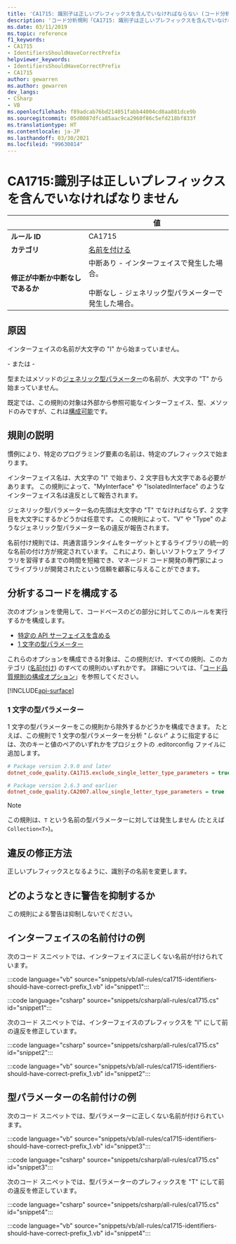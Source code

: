 ```yaml
---
title: 'CA1715: 識別子は正しいプレフィックスを含んでいなければならない (コード分析)'
description: 'コード分析規則「CA1715: 識別子は正しいプレフィックスを含んでいなければならない」について'
ms.date: 03/11/2019
ms.topic: reference
f1_keywords:
- CA1715
- IdentifiersShouldHaveCorrectPrefix
helpviewer_keywords:
- IdentifiersShouldHaveCorrectPrefix
- CA1715
author: gewarren
ms.author: gewarren
dev_langs:
- CSharp
- VB
ms.openlocfilehash: f89adcab76bd214051fabb44004cd8aa881dce9b
ms.sourcegitcommit: 05d0087dfca85aac9ca2960f86c5efd218bf833f
ms.translationtype: HT
ms.contentlocale: ja-JP
ms.lasthandoff: 03/30/2021
ms.locfileid: "99630814"
---
```

# <a name="ca1715-identifiers-should-have-correct-prefix"></a>CA1715:識別子は正しいプレフィックスを含んでいなければなりません

| | 値 |
|-|-|
| **ルール ID** |CA1715|
| **カテゴリ** |[名前を付ける](naming-warnings.md)|
| **修正が中断か中断なしであるか** |中断あり - インターフェイスで発生した場合。<br/><br/>中断なし - ジェネリック型パラメーターで発生した場合。|

## <a name="cause"></a>原因

インターフェイスの名前が大文字の "I" から始まっていません。

\- または -

型またはメソッドの[ジェネリック型パラメーター](../../../csharp/programming-guide/generics/generic-type-parameters.md)の名前が、大文字の "T" から始まっていません。

既定では、この規則の対象は外部から参照可能なインターフェイス、型、メソッドのみですが、これは[構成可能](#configure-code-to-analyze)です。

## <a name="rule-description"></a>規則の説明

慣例により、特定のプログラミング要素の名前は、特定のプレフィックスで始まります。

インターフェイス名は、大文字の "I" で始まり、2 文字目も大文字である必要があります。 この規則によって、"MyInterface" や "IsolatedInterface" のようなインターフェイス名は違反として報告されます。

ジェネリック型パラメーター名の先頭は大文字の "T" でなければならず、2 文字目を大文字にするかどうかは任意です。 この規則によって、"V" や "Type" のようなジェネリック型パラメーター名の違反が報告されます。

名前付け規則では、共通言語ランタイムをターゲットとするライブラリの統一的な名前の付け方が規定されています。 これにより、新しいソフトウェア ライブラリを習得するまでの時間を短縮でき、マネージド コード開発の専門家によってライブラリが開発されたという信頼を顧客に与えることができます。

## <a name="configure-code-to-analyze"></a>分析するコードを構成する

次のオプションを使用して、コードベースのどの部分に対してこのルールを実行するかを構成します。

- [特定の API サーフェイスを含める](#include-specific-api-surfaces)
- [1 文字の型パラメーター](#single-character-type-parameters)

これらのオプションを構成できる対象は、この規則だけ、すべての規則、このカテゴリ ([名前付け](naming-warnings.md)) のすべての規則のいずれかです。 詳細については、「[コード品質規則の構成オプション](../code-quality-rule-options.md)」を参照してください。

[!INCLUDE[api-surface](~/includes/code-analysis/api-surface.md)]

### <a name="single-character-type-parameters"></a>1 文字の型パラメーター

1 文字の型パラメーターをこの規則から除外するかどうかを構成できます。 たとえば、この規則で 1 文字の型パラメーターを分析 "*しない*" ように指定するには、次のキーと値のペアのいずれかをプロジェクトの .editorconfig ファイルに追加します。

```ini
# Package version 2.9.0 and later
dotnet_code_quality.CA1715.exclude_single_letter_type_parameters = true

# Package version 2.6.3 and earlier
dotnet_code_quality.CA2007.allow_single_letter_type_parameters = true
```

> [!NOTE]
> この規則は、`T` という名前の型パラメーターに対しては発生しません (たとえば `Collection<T>`)。

## <a name="how-to-fix-violations"></a>違反の修正方法

正しいプレフィックスとなるように、識別子の名前を変更します。

## <a name="when-to-suppress-warnings"></a>どのようなときに警告を抑制するか

この規則による警告は抑制しないでください。

## <a name="interface-naming-example"></a>インターフェイスの名前付けの例

次のコード スニペットでは、インターフェイスに正しくない名前が付けられています。

:::code language="vb" source="snippets/vb/all-rules/ca1715-identifiers-should-have-correct-prefix_1.vb" id="snippet1":::

:::code language="csharp" source="snippets/csharp/all-rules/ca1715.cs" id="snippet1":::

次のコード スニペットでは、インターフェイスのプレフィックスを "I" にして前の違反を修正しています。

:::code language="csharp" source="snippets/csharp/all-rules/ca1715.cs" id="snippet2":::

:::code language="vb" source="snippets/vb/all-rules/ca1715-identifiers-should-have-correct-prefix_1.vb" id="snippet2":::

## <a name="type-parameter-naming-example"></a>型パラメーターの名前付けの例

次のコード スニペットでは、型パラメーターに正しくない名前が付けられています。

:::code language="vb" source="snippets/vb/all-rules/ca1715-identifiers-should-have-correct-prefix_1.vb" id="snippet3":::

:::code language="csharp" source="snippets/csharp/all-rules/ca1715.cs" id="snippet3":::

次のコード スニペットでは、型パラメーターのプレフィックスを "T" にして前の違反を修正しています。

:::code language="csharp" source="snippets/csharp/all-rules/ca1715.cs" id="snippet4":::

:::code language="vb" source="snippets/vb/all-rules/ca1715-identifiers-should-have-correct-prefix_1.vb" id="snippet4":::
